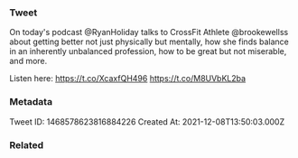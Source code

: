 ### Tweet
On today's podcast @RyanHoliday talks to CrossFit Athlete @brookewellss about getting better not just physically but mentally, how she finds balance in an inherently unbalanced profession, how to be great but not miserable, and more.

Listen here: https://t.co/XcaxfQH496 https://t.co/M8UVbKL2ba

### Metadata
Tweet ID: 1468578623816884226
Created At: 2021-12-08T13:50:03.000Z

### Related

